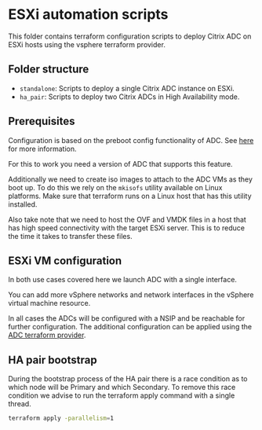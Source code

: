 # ESXi automation scripts

This folder contains terraform configuration scripts to deploy Citrix ADC on ESXi hosts using the vsphere terraform provider.

## Folder structure

* `standalone`: Scripts to deploy a single Citrix ADC instance on ESXi.
* `ha_pair`: Scripts to deploy two Citrix ADCs in High Availability mode.

## Prerequisites

Configuration is based on the preboot config functionality of ADC.
See [here](https://docs.citrix.com/en-us/citrix-adc/current-release/deploying-vpx/install-vpx-on-esx/apply-preboot-userdata-on-esx-vpx.html)
for more information.

For this to work you need a version of ADC that supports this feature.

Additionally we need to create iso images to attach to the ADC VMs as they boot up.
To do this we rely on the `mkisofs` utility available on Linux platforms.
Make sure that terraform runs on a Linux host that has this utility installed.

Also take note that we need to host the OVF and VMDK files in a host that has high speed connectivity with
the target ESXi server. This is to reduce the time it takes to transfer these files.

## ESXi VM configuration

In both use cases covered here we launch ADC with a single interface.

You can add more vSphere networks and network interfaces in the vSphere virtual machine resource.

In all cases the ADCs will be configured with a NSIP and be reachable for further configuration.
The additional configuration can be applied using the [ADC terraform provider](https://registry.terraform.io/providers/citrix/citrixadc).

## HA pair bootstrap

During the bootstrap process of the HA pair there is a race condition as to which node will be Primary and which Secondary.
To remove this race condition we advise to run the terraform apply command with a single thread.

```bash
terraform apply -parallelism=1
```
